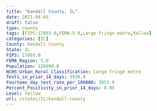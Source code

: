```yaml
---
title: "Kendall County, IL"
date: 2021-04-03
draft: false
type: county
tags: [FIPS:17093.0,FEMA:5.0,Large fringe metro,Yellow]
categories: [IL]
County: Kendall County
State: IL
FIPS: 17093.0
FEMA_Region: 5.0
Population: 128990.0
NCHS_Urban_Rural_Classification: Large fringe metro
Tests_in_prior_14_days: 3938.0
Fourteen_day_test_rate_per_100000: 3053.0
Percent_Positivity_in_prior_14_days: 0.05
Level: Yellow
url: /states/IL/kendall-county
---
```




